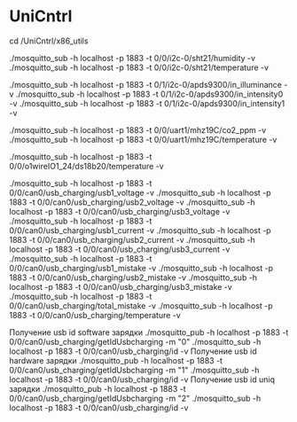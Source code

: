 # UniCntrl
cd /UniCntrl/x86_utils

./mosquitto_sub -h localhost -p 1883 -t 0/0/i2c-0/sht21/humidity -v
./mosquitto_sub -h localhost -p 1883 -t 0/0/i2c-0/sht21/temperature -v

./mosquitto_sub -h localhost -p 1883 -t 0/1/i2c-0/apds9300/in_illuminance -v
./mosquitto_sub -h localhost -p 1883 -t 0/1/i2c-0/apds9300/in_intensity0 -v
./mosquitto_sub -h localhost -p 1883 -t 0/1/i2c-0/apds9300/in_intensity1 -v

./mosquitto_sub -h localhost -p 1883 -t 0/0/uart1/mhz19C/co2_ppm -v
./mosquitto_sub -h localhost -p 1883 -t 0/0/uart1/mhz19C/temperature -v

./mosquitto_sub -h localhost -p 1883 -t 0/0/o1wireIO1_24/ds18b20/temperature -v

./mosquitto_sub -h localhost -p 1883 -t 0/0/can0/usb_charging/usb1_voltage -v
./mosquitto_sub -h localhost -p 1883 -t 0/0/can0/usb_charging/usb2_voltage -v
./mosquitto_sub -h localhost -p 1883 -t 0/0/can0/usb_charging/usb3_voltage -v
./mosquitto_sub -h localhost -p 1883 -t 0/0/can0/usb_charging/usb1_current -v
./mosquitto_sub -h localhost -p 1883 -t 0/0/can0/usb_charging/usb2_current -v
./mosquitto_sub -h localhost -p 1883 -t 0/0/can0/usb_charging/usb3_current -v
./mosquitto_sub -h localhost -p 1883 -t 0/0/can0/usb_charging/usb1_mistake -v
./mosquitto_sub -h localhost -p 1883 -t 0/0/can0/usb_charging/usb2_mistake -v
./mosquitto_sub -h localhost -p 1883 -t 0/0/can0/usb_charging/usb3_mistake -v
./mosquitto_sub -h localhost -p 1883 -t 0/0/can0/usb_charging/total_mistake -v
./mosquitto_sub -h localhost -p 1883 -t 0/0/can0/usb_charging/temperature -v

Получение usb id software зарядки
./mosquitto_pub -h localhost -p 1883 -t 0/0/can0/usb_charging/getIdUsbcharging -m "0"
./mosquitto_sub -h localhost -p 1883 -t 0/0/can0/usb_charging/id -v
Получение usb id hardware зарядки
./mosquitto_pub -h localhost -p 1883 -t 0/0/can0/usb_charging/getIdUsbcharging -m "1"
./mosquitto_sub -h localhost -p 1883 -t 0/0/can0/usb_charging/id -v
Получение usb id uniq зарядки
./mosquitto_pub -h localhost -p 1883 -t 0/0/can0/usb_charging/getIdUsbcharging -m "2"
./mosquitto_sub -h localhost -p 1883 -t 0/0/can0/usb_charging/id -v
